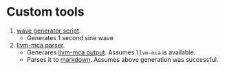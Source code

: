 # Custom tools

1. [wave generator script](./gen_wav.py). 
    - Generates 1 second sine wave 
2. [llvm-mca parser](./parse_llvm_mca.zig).
    - Generares [llvm-mca output](/misc/llvm_mca_output.txt). Assumes `llvm-mca` is available.
    - Parses it to [markdown](/misc/llvm_mca_output.md). Assumes above generation was successful.